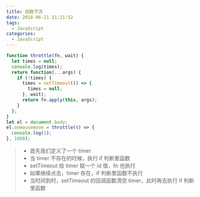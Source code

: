 ```yaml
---
title: 函数节流
date: 2018-06-21 11:21:52
tags:
  - JavaScript
categories:
  - JavaScript
---
```


```js
function throttle(fn, wait) {
  let times = null;
  console.log(times);
  return function(...args) {
    if (!times) {
      times = setTimeout(() => {
        times = null;
      }, wait);
      return fn.apply(this, args);
    }
  };
}
let el = document.body;
el.onmousemove = throttle(() => {
  console.log(1);
}, 1000);
```

<!-- more -->

> - 首先我们定义了一个 timer
> - 当 timer 不存在的时候，执行 if 判断里函数
> - setTimeout 给 timer 赋一个 id 值，fn 也执行
> - 如果继续点击，timer 存在，if 判断里函数不执行
> - 当时间到时，setTimeout 的回调函数清空 timer，此时再去执行 if 判断里函数
